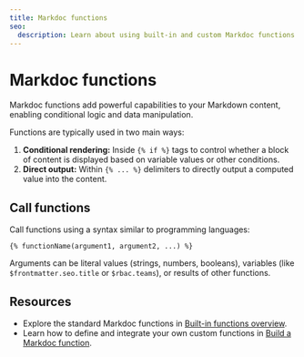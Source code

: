 ```yaml
---
title: Markdoc functions
seo:
  description: Learn about using built-in and custom Markdoc functions in Redocly.
---
```


# Markdoc functions

Markdoc functions add powerful capabilities to your Markdown content, enabling conditional logic and data manipulation.

Functions are typically used in two main ways:

1. **Conditional rendering:** Inside `{% if %}` tags to control whether a block of content is displayed based on variable values or other conditions.
2. **Direct output:** Within `{% ... %}` delimiters to directly output a computed value into the content.

## Call functions

Call functions using a syntax similar to programming languages:

`{% functionName(argument1, argument2, ...) %}`

Arguments can be literal values (strings, numbers, booleans), variables (like `$frontmatter.seo.title` or `$rbac.teams`), or results of other functions.

## Resources

- Explore the standard Markdoc functions in [Built-in functions overview](./built-in.md).
- Learn how to define and integrate your own custom functions in [Build a Markdoc function](../../customization/build-custom-function.md).

